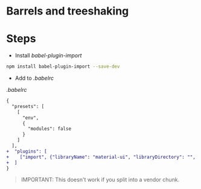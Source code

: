 # Barrels and treeshaking


# Steps

- Install _babel-plugin-import_

```bash
npm install babel-plugin-import --save-dev
```

- Add to _.babelrc_

_.babelrc_

```diff
{
  "presets": [
    [
      "env",
      {
        "modules": false
      }
    ]
  ],
+  "plugins": [
+    ["import", {"libraryName": "material-ui", "libraryDirectory": "", "camel2DashComponentName": false}]
+  ]
}
```

> IMPORTANT: This doesn't work if you split into a vendor chunk.
